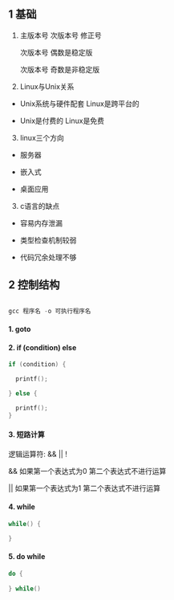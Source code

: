 ## 1 基础

1. 主版本号   次版本号  修正号

    次版本号 偶数是稳定版  

    次版本号 奇数是非稳定版

2. Linux与Unix关系

  * Unix系统与硬件配套  Linux是跨平台的

  * Unix是付费的  Linux是免费

3. linux三个方向

  * 服务器

  * 嵌入式  

  * 桌面应用

3. c语言的缺点

  * 容易内存泄漏

  * 类型检查机制较弱

  * 代码冗余处理不够


## 2 控制结构

```c

gcc 程序名 -o 可执行程序名

```

#### 1. goto

#### 2. if (condition) else

```c
if (condition) {

  printf();

} else {

  printf();
}

```

#### 3. 短路计算

  逻辑运算符: &&  ||  !

  && 如果第一个表达式为0  第二个表达式不进行运算

  || 如果第一个表达式为1  第二个表达式不进行运算


#### 4. while

```c
while() {

}
```

#### 5. do while

```c
do {
  
} while()
```
